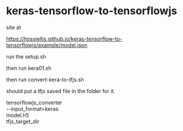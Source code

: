 # keras-tensorflow-to-tensorflowjs

site at

https://hpssjellis.github.io/keras-tensorflow-to-tensorflowjs/example/model.json



run the setup.sh

then run kera01.sh 

then run convert-kera-to-tfjs.sh

should put a tfjs saved file in the folder for it.



tensorflowjs_converter \
    --input_format=keras \
    model.h5 \
    tfjs_target_dir
